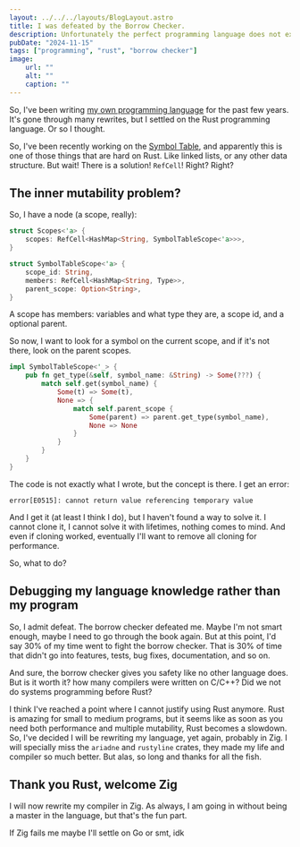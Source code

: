 ```yaml
---
layout: ../../../layouts/BlogLayout.astro
title: I was defeated by the Borrow Checker.
description: Unfortunately the perfect programming language does not exist.
pubDate: "2024-11-15"
tags: ["programming", "rust", "borrow checker"]
image: 
    url: ""
    alt: ""
    caption: ""
---
```


So, I've been writing [my own programming language](https://thp-lang.org/)
for the past few years. It's gone through many rewrites, but I settled on
the Rust programming language. Or so I thought.

So, I've been recently working on the [Symbol Table](https://en.wikipedia.org/wiki/Symbol_table),
and apparently this is one of those things that are hard on Rust.
Like linked lists, or any other data structure. But wait! There is a
solution! `RefCell`! Right? Right?


## The inner mutability problem?

So, I have a node (a scope, really):

```rust
struct Scopes<'a> {
    scopes: RefCell<HashMap<String, SymbolTableScope<'a>>>,
}

struct SymbolTableScope<'a> {
    scope_id: String,
    members: RefCell<HashMap<String, Type>>,
    parent_scope: Option<String>,
}
```

A scope has members: variables and what type they are,
a scope id, and a optional parent.

So now, I want to look for a symbol on the current scope,
and if it's not there, look on the parent scopes.

```rust
impl SymbolTableScope<'_> {
    pub fn get_type(&self, symbol_name: &String) -> Some(???) {
        match self.get(symbol_name) {
            Some(t) => Some(t),
            None => {
                match self.parent_scope {
                    Some(parent) => parent.get_type(symbol_name),
                    None => None
                }
            }
        }
    }
}
```

The code is not exactly what I wrote, but the concept is there.
I get an error:

```plain
error[E0515]: cannot return value referencing temporary value
```

And I get it (at least I think I do), but I haven't found a way
to solve it. I cannot clone it, I cannot solve it with lifetimes,
nothing comes to mind. And even if cloning worked, eventually
I'll want to remove all cloning for performance.

So, what to do?



## Debugging my language knowledge rather than my program

So, I admit defeat. The borrow checker defeated me. Maybe
I'm not smart enough, maybe I need to go through the book
again. But at this point, I'd say 30% of my time went to
fight the borrow checker. That is 30% of time that didn't
go into features, tests, bug fixes, documentation, and
so on.

And sure, the borrow checker gives you safety
like no other language does. But is it worth it?
how many compilers were written on C/C++? Did we not do
systems programming before Rust?

I think I've reached a point where I cannot justify
using Rust anymore. Rust is amazing for small to
medium programs, but it seems like as soon as you
need both performance and multiple mutability,
Rust becomes a slowdown. So, I've decided I will be
rewriting my language, yet again, probably in Zig.
I will specially miss the `ariadne` and `rustyline`
crates, they made my life and compiler so much
better. But alas, so long and thanks for all the
fish.

## Thank you Rust, welcome Zig

I will now rewrite my compiler in Zig. As always,
I am going in without being a master in the language,
but that's the fun part.

If Zig fails me maybe I'll settle on Go or smt, idk






